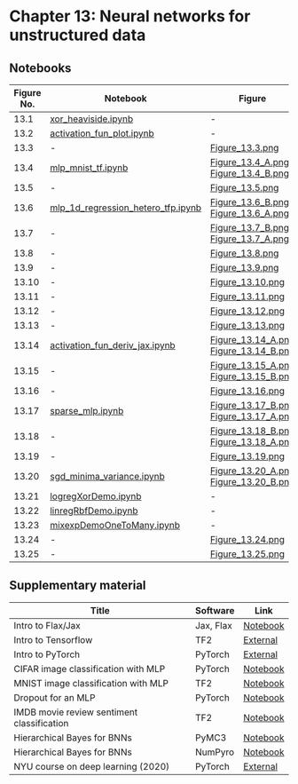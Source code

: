 
# Chapter 13: Neural networks for unstructured data

## Notebooks

|Figure No. | Notebook | Figure |
|--|--|--|
| 13.1 | [xor_heaviside.ipynb](xor_heaviside.ipynb) | - |
| 13.2 | [activation_fun_plot.ipynb](activation_fun_plot.ipynb) | - |
| 13.3 | - | [Figure_13.3.png](https://github.com/probml/pml-book/blob/main/book1-figures/Figure_13.3.png)<br/> |
| 13.4 | [mlp_mnist_tf.ipynb](mlp_mnist_tf.ipynb) | [Figure_13.4_A.png](https://github.com/probml/pml-book/blob/main/book1-figures/Figure_13.4_A.png)<br/>[Figure_13.4_B.png](https://github.com/probml/pml-book/blob/main/book1-figures/Figure_13.4_B.png)<br/> |
| 13.5 | - | [Figure_13.5.png](https://github.com/probml/pml-book/blob/main/book1-figures/Figure_13.5.png)<br/> |
| 13.6 | [mlp_1d_regression_hetero_tfp.ipynb](mlp_1d_regression_hetero_tfp.ipynb) | [Figure_13.6_B.png](https://github.com/probml/pml-book/blob/main/book1-figures/Figure_13.6_B.png)<br/>[Figure_13.6_A.png](https://github.com/probml/pml-book/blob/main/book1-figures/Figure_13.6_A.png)<br/> |
| 13.7 | - | [Figure_13.7_B.png](https://github.com/probml/pml-book/blob/main/book1-figures/Figure_13.7_B.png)<br/>[Figure_13.7_A.png](https://github.com/probml/pml-book/blob/main/book1-figures/Figure_13.7_A.png)<br/> |
| 13.8 | - | [Figure_13.8.png](https://github.com/probml/pml-book/blob/main/book1-figures/Figure_13.8.png)<br/> |
| 13.9 | - | [Figure_13.9.png](https://github.com/probml/pml-book/blob/main/book1-figures/Figure_13.9.png)<br/> |
| 13.10 | - | [Figure_13.10.png](https://github.com/probml/pml-book/blob/main/book1-figures/Figure_13.10.png)<br/> |
| 13.11 | - | [Figure_13.11.png](https://github.com/probml/pml-book/blob/main/book1-figures/Figure_13.11.png)<br/> |
| 13.12 | - | [Figure_13.12.png](https://github.com/probml/pml-book/blob/main/book1-figures/Figure_13.12.png)<br/> |
| 13.13 | - | [Figure_13.13.png](https://github.com/probml/pml-book/blob/main/book1-figures/Figure_13.13.png)<br/> |
| 13.14 | [activation_fun_deriv_jax.ipynb](activation_fun_deriv_jax.ipynb) | [Figure_13.14_A.png](https://github.com/probml/pml-book/blob/main/book1-figures/Figure_13.14_A.png)<br/>[Figure_13.14_B.png](https://github.com/probml/pml-book/blob/main/book1-figures/Figure_13.14_B.png)<br/> |
| 13.15 | - | [Figure_13.15_A.png](https://github.com/probml/pml-book/blob/main/book1-figures/Figure_13.15_A.png)<br/>[Figure_13.15_B.png](https://github.com/probml/pml-book/blob/main/book1-figures/Figure_13.15_B.png)<br/> |
| 13.16 | - | [Figure_13.16.png](https://github.com/probml/pml-book/blob/main/book1-figures/Figure_13.16.png)<br/> |
| 13.17 | [sparse_mlp.ipynb](sparse_mlp.ipynb) | [Figure_13.17_B.png](https://github.com/probml/pml-book/blob/main/book1-figures/Figure_13.17_B.png)<br/>[Figure_13.17_A.png](https://github.com/probml/pml-book/blob/main/book1-figures/Figure_13.17_A.png)<br/> |
| 13.18 | - | [Figure_13.18_B.png](https://github.com/probml/pml-book/blob/main/book1-figures/Figure_13.18_B.png)<br/>[Figure_13.18_A.png](https://github.com/probml/pml-book/blob/main/book1-figures/Figure_13.18_A.png)<br/> |
| 13.19 | - | [Figure_13.19.png](https://github.com/probml/pml-book/blob/main/book1-figures/Figure_13.19.png)<br/> |
| 13.20 | [sgd_minima_variance.ipynb](sgd_minima_variance.ipynb) | [Figure_13.20_A.png](https://github.com/probml/pml-book/blob/main/book1-figures/Figure_13.20_A.png)<br/>[Figure_13.20_B.png](https://github.com/probml/pml-book/blob/main/book1-figures/Figure_13.20_B.png)<br/> |
| 13.21 | [logregXorDemo.ipynb](logregXorDemo.ipynb) | - |
| 13.22 | [linregRbfDemo.ipynb](linregRbfDemo.ipynb) | - |
| 13.23 | [mixexpDemoOneToMany.ipynb](mixexpDemoOneToMany.ipynb) | - |
| 13.24 | - | [Figure_13.24.png](https://github.com/probml/pml-book/blob/main/book1-figures/Figure_13.24.png)<br/> |
| 13.25 | - | [Figure_13.25.png](https://github.com/probml/pml-book/blob/main/book1-figures/Figure_13.25.png)<br/> |
## Supplementary material
|Title|Software|Link|
-|-|-
|Intro to Flax/Jax|Jax, Flax|[Notebook](https://colab.research.google.com/github/probml/probml-notebooks/blob/master/notebooks/flax_intro.ipynb)
|Intro to Tensorflow|TF2|[External](https://www.tensorflow.org/tutorials)
|Intro to PyTorch|PyTorch|[External](https://pytorch.org/tutorials/beginner/basics/intro.html)
|CIFAR image classification with MLP|PyTorch|[Notebook](https://colab.research.google.com/github/probml/probml-notebooks/blob/master/notebooks/mlp_cifar_pytorch.ipynb)
|MNIST image classification with MLP|TF2|[Notebook](https://colab.research.google.com/github/probml/probml-notebooks/blob/master/notebooks/mlp_mnist_tf.ipynb)
|Dropout for an MLP|PyTorch|[Notebook](https://colab.research.google.com/github/probml/probml-notebooks/blob/master/notebooks/dropout_mlp_torch.ipynb)
|IMDB movie review sentiment classification|TF2|[Notebook](https://colab.research.google.com/github/probml/probml-notebooks/blob/master/notebooks/mlp_imdb_tf.ipynb)
|Hierarchical Bayes for BNNs|PyMC3|[Notebook](https://colab.research.google.com/github/probml/probml-notebooks/blob/master/notebooks/bnn_hierarchical_pymc3.ipynb)
|Hierarchical Bayes for BNNs|NumPyro|[Notebook](https://colab.research.google.com/github/probml/probml-notebooks/blob/master/notebooks/bnn_hierarchical_numpyro.ipynb)
|NYU course on deep learning (2020)|PyTorch|[External](https://atcold.github.io/pytorch-Deep-Learning)